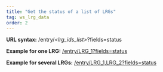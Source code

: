 ```yaml
---
title: "Get the status of a list of LRGs"
tag: ws_lrg_data
order: 2
---
```


<p>
  <b>URL syntax:</b> /entry/<i>&lt;lrg_ids_list&gt;</i>?fields=status
</p>
<p>
  <b>Example for one LRG:</b> 
  <a href="http://www.ebi.ac.uk/ebisearch/ws/rest/lrg/entry/LRG_1?fields=status" target="_blank">/entry/LRG_1?fields=status</a>
</p>
<p>
  <b>Example for several LRGs:</b> 
  <a href="http://www.ebi.ac.uk/ebisearch/ws/rest/lrg/entry/LRG_1,LRG_2?fields=status" target="_blank">/entry/LRG_1,LRG_2?fields=status</a>
</p>